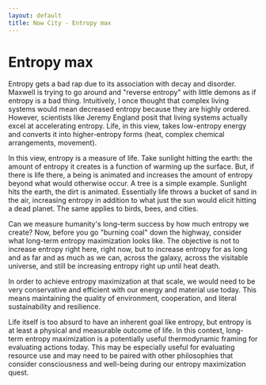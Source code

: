 ```yaml
---
layout: default
title: Now City - Entropy max
---
```


# Entropy max

Entropy gets a bad rap due to its association with decay and disorder. Maxwell is trying to go around and "reverse entropy" with little demons as if entropy is a bad thing. Intuitively, I once thought that complex living systems would mean decreased entropy because they are highly ordered. However, scientists like Jeremy England posit that living systems actually excel at accelerating entropy. Life, in this view, takes low-entropy energy and converts it into higher-entropy forms (heat, complex chemical arrangements, movement). 

In this view, entropy is a measure of life. Take sunlight hitting the earth: the amount of entropy it creates is a function of warming up the surface. But, if there is life there, a being is animated and increases the amount of entropy beyond what would otherwise occur. A tree is a simple example. Sunlight hits the earth, the dirt is animated. Essentially life throws a bucket of sand in the air, increasing entropy in addition to what just the sun would elicit hitting a dead planet. The same applies to birds, bees, and cities.

Can we measure humanity's long-term success by how much entropy we create? Now, before you go "burning coal" down the highway, consider what long-term entropy maximization looks like. The objective is not to increase entropy right here, right now, but to increase entropy for as long and as far and as much as we can, across the galaxy, across the visitable universe, and still be increasing entropy right up until heat death. 

In order to achieve entropy maximization at that scale, we would need to be very conservative and efficient with our energy and material use today. This means maintaining the quality of environment, cooperation, and literal sustainability and resilience.

Life itself is too absurd to have an inherent goal like entropy, but entropy is at least a physical and measurable outcome of life. In this context, long-term entropy maximization is a potentially useful thermodynamic framing for evaluating actions today. This may be especially useful for evaluating resource use and may need to be paired with other philosophies that consider consciousness and well-being during our entropy maximization quest. 